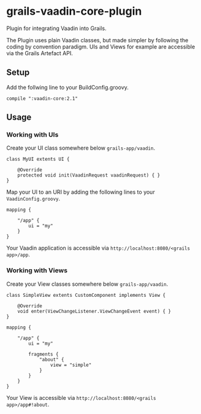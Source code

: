 grails-vaadin-core-plugin
=========================
Plugin for integrating Vaadin into Grails.

The Plugin uses plain Vaadin classes, but made simpler by following the coding by convention paradigm. UIs and Views for example are accessible via the Grails Artefact API. 

## Setup
Add the follwing line to your BuildConfig.groovy.
```
compile ":vaadin-core:2.1"
```
## Usage
### Working with UIs
Create your UI class somewhere below ```grails-app/vaadin```.
```
class MyUI extents UI {

    @Override
    protected void init(VaadinRequest vaadinRequest) { }
}
```

Map your UI to an URI by adding the following lines to your ```VaadinConfig.groovy```.
```
mapping {
    
    "/app" {
        ui = "my"
    }
}
```
Your Vaadin application is accessible via ```http://localhost:8080/<grails app>/app```.

### Working with Views
Create your View classes somewhere below ```grails-app/vaadin```.
```
class SimpleView extents CustomComponent implements View {

    @Override
    void enter(ViewChangeListener.ViewChangeEvent event) { }
}
```

```
mapping {
    
    "/app" {
        ui = "my"
        
        fragments {
            "about" {
                view = "simple"
            }
        }
    }
}
```

Your View is accessible via ```http://localhost:8080/<grails app>/app#!about```.




